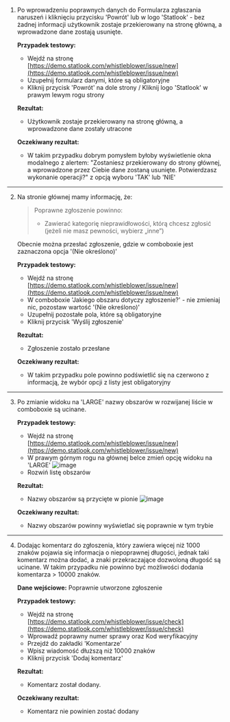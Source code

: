 1. Po wprowadzeniu poprawnych danych do Formularza zgłaszania naruszeń i kliknięciu przycisku 'Powrót' lub w logo 'Statlook' - bez żadnej informacji użytkownik zostaje przekierowany na stronę główną, a wprowadzone dane zostają usunięte.

   __Przypadek testowy:__
   - Wejdź na stronę [https://demo.statlook.com/whistleblower/issue/new](https://demo.statlook.com/whistleblower/issue/new)
   - Uzupełnij formularz danymi, które są obligatoryjne
   - Kliknij przycisk 'Powrót' na dole strony / Kliknij logo 'Statlook' w prawym lewym rogu strony

   __Rezultat:__
   - Użytkownik zostaje przekierowany na stronę główną, a wprowadzone dane zostały utracone

   __Oczekiwany rezultat:__
   - W takim przypadku dobrym pomysłem byłoby wyświetlenie okna modalnego z alertem: "Zostaniesz przekierowany do strony głównej, a wprowadzone przez Ciebie dane zostaną usunięte. Potwierdzasz wykonanie operacji?" z opcją wyboru 'TAK' lub 'NIE'

---

2. Na stronie głównej mamy informację, że:

   > Poprawne zgłoszenie powinno:
   > - Zawierać kategorię nieprawidłowości, którą chcesz zgłosić (jeżeli nie masz pewności, wybierz „inne”)

   Obecnie można przesłać zgłoszenie, gdzie w comboboxie jest zaznaczona opcja '(Nie określono)'

   __Przypadek testowy:__
   - Wejdź na stronę [https://demo.statlook.com/whistleblower/issue/new](https://demo.statlook.com/whistleblower/issue/new)
   - W comboboxie 'Jakiego obszaru dotyczy zgłoszenie?' - nie zmieniaj nic, pozostaw wartość '(Nie określono)'
   - Uzupełnij pozostałe pola, które są obligatoryjne
   - Kliknij przycisk 'Wyślij zgłoszenie'

   __Rezultat:__
   - Zgłoszenie zostało przesłane

   __Oczekiwany rezultat:__
   - W takim przypadku pole powinno podświetlić się na czerwono z informacją, że wybór opcji z listy jest obligatoryjny

---

3. Po zmianie widoku na 'LARGE' nazwy obszarów w rozwijanej liście w comboboxie są ucinane.

   __Przypadek testowy:__
   - Wejdź na stronę [https://demo.statlook.com/whistleblower/issue/new](https://demo.statlook.com/whistleblower/issue/new)
   - W prawym górnym rogu na głównej belce zmień opcję widoku na 'LARGE'
   ![image](https://github.com/user-attachments/assets/5b2094aa-055c-4804-a837-27365c7d28d5)
   - Rozwiń listę obszarów

   __Rezultat:__
   - Nazwy obszarów są przycięte w pionie
![image](https://github.com/user-attachments/assets/7a6a20e9-0afe-411d-af32-fb9e01d2bcda)

   __Oczekiwany rezultat:__
   - Nazwy obszarów powinny wyświetlać się poprawnie w tym trybie

---

4. Dodając komentarz do zgłoszenia, który zawiera więcej niż 1000 znaków pojawia się informacja o niepoprawnej długości, jednak taki komentarz można dodać, a znaki przekraczające dozwoloną długość są ucinane. W takim przypadku nie powinno być możliwości dodania komentarza > 10000 znaków.

   __Dane wejściowe:__ Poprawnie utworzone zgłoszenie

   __Przypadek testowy:__
   - Wejdź na stronę [https://demo.statlook.com/whistleblower/issue/check](https://demo.statlook.com/whistleblower/issue/check)
   - Wprowadź poprawny numer sprawy oraz Kod weryfikacyjny
   - Przejdź do zakładki 'Komentarze'
   - Wpisz wiadomość dłuższą niż 10000 znaków
   - Kliknij przycisk 'Dodaj komentarz'

   __Rezultat:__
   - Komentarz został dodany.

   __Oczekiwany rezultat:__
   - Komentarz nie powinien zostać dodany
